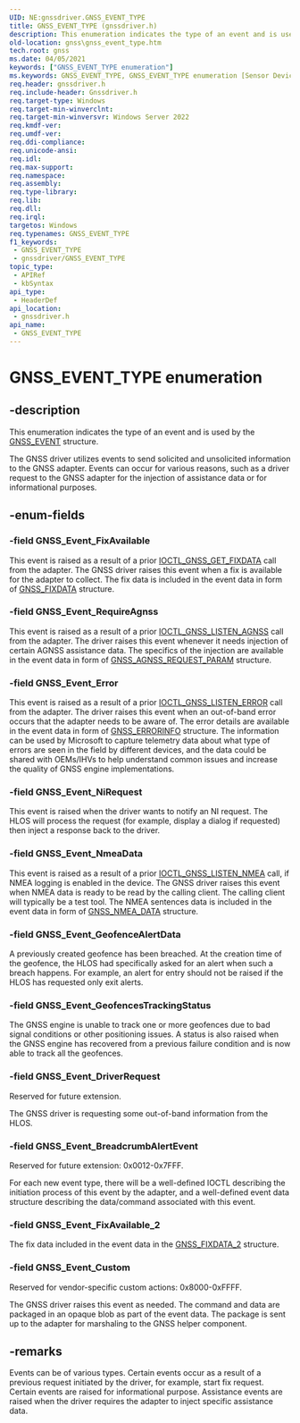 ```yaml
---
UID: NE:gnssdriver.GNSS_EVENT_TYPE
title: GNSS_EVENT_TYPE (gnssdriver.h)
description: This enumeration indicates the type of an event and is used by the GNSS_EVENT structure.
old-location: gnss\gnss_event_type.htm
tech.root: gnss
ms.date: 04/05/2021
keywords: ["GNSS_EVENT_TYPE enumeration"]
ms.keywords: GNSS_EVENT_TYPE, GNSS_EVENT_TYPE enumeration [Sensor Devices], GNSS_Event_BreadcrumbAlertEvent, GNSS_Event_Custom, GNSS_Event_DriverRequest, GNSS_Event_Error, GNSS_Event_FixAvailable, GNSS_Event_GeofenceAlertData, GNSS_Event_GeofencesTrackingStatus, GNSS_Event_NiRequest, GNSS_Event_NmeaData, GNSS_Event_RequireAgnss, gnss.gnss_event_type, gnssdriver/GNSS_EVENT_TYPE, gnssdriver/GNSS_Event_BreadcrumbAlertEvent, gnssdriver/GNSS_Event_Custom, gnssdriver/GNSS_Event_DriverRequest, gnssdriver/GNSS_Event_Error, gnssdriver/GNSS_Event_FixAvailable, gnssdriver/GNSS_Event_GeofenceAlertData, gnssdriver/GNSS_Event_GeofencesTrackingStatus, gnssdriver/GNSS_Event_NiRequest, gnssdriver/GNSS_Event_NmeaData, gnssdriver/GNSS_Event_RequireAgnss
req.header: gnssdriver.h
req.include-header: Gnssdriver.h
req.target-type: Windows
req.target-min-winverclnt: 
req.target-min-winversvr: Windows Server 2022
req.kmdf-ver: 
req.umdf-ver: 
req.ddi-compliance: 
req.unicode-ansi: 
req.idl: 
req.max-support: 
req.namespace: 
req.assembly: 
req.type-library: 
req.lib: 
req.dll: 
req.irql: 
targetos: Windows
req.typenames: GNSS_EVENT_TYPE
f1_keywords:
 - GNSS_EVENT_TYPE
 - gnssdriver/GNSS_EVENT_TYPE
topic_type:
 - APIRef
 - kbSyntax
api_type:
 - HeaderDef
api_location:
 - gnssdriver.h
api_name:
 - GNSS_EVENT_TYPE
---
```


# GNSS_EVENT_TYPE enumeration


## -description

This enumeration indicates the type of an event and is used by the [GNSS_EVENT](./ns-gnssdriver-gnss_event.md) structure.

The GNSS driver utilizes events to send solicited and unsolicited information to the GNSS adapter. Events can occur for various reasons, such as a driver request to the GNSS adapter for the injection of assistance data or for informational purposes.

## -enum-fields

### -field GNSS_Event_FixAvailable

This event is raised as a result of a prior [IOCTL_GNSS_GET_FIXDATA](./ni-gnssdriver-ioctl_gnss_get_fixdata.md) call from the adapter. The GNSS driver raises this event when a fix is available for the adapter to collect. The fix data is included in the event data in form of [GNSS_FIXDATA](./ns-gnssdriver-gnss_fixdata.md) structure.

### -field GNSS_Event_RequireAgnss

This event is raised as a result of a prior [IOCTL_GNSS_LISTEN_AGNSS](./ni-gnssdriver-ioctl_gnss_listen_agnss.md) call from the adapter. The driver raises this event whenever it needs injection of certain AGNSS assistance data. The specifics of the injection are available in the event data in form of [GNSS_AGNSS_REQUEST_PARAM](./ns-gnssdriver-gnss_agnss_request_param.md) structure.

### -field GNSS_Event_Error

This event is raised as a result of a prior [IOCTL_GNSS_LISTEN_ERROR](./ni-gnssdriver-ioctl_gnss_listen_error.md) call from the adapter. The driver raises this event when an out-of-band error occurs that the adapter needs to be aware of. The error details are available in the event data in form of [GNSS_ERRORINFO](./ns-gnssdriver-gnss_errorinfo.md) structure. The information can be used by Microsoft to capture telemetry data about what type of errors are seen in the field by different devices, and the data could be shared with OEMs/IHVs to help understand common issues and increase the quality of GNSS engine implementations.

### -field GNSS_Event_NiRequest

This event is raised when the driver wants to notify an NI request. The HLOS will process the request (for example, display a dialog if requested) then inject a response back to the driver.

### -field GNSS_Event_NmeaData

This event is raised as a result of a prior [IOCTL_GNSS_LISTEN_NMEA](./ni-gnssdriver-ioctl_gnss_listen_nmea.md) call, if NMEA logging is enabled in the device. The GNSS driver raises this event when NMEA data is ready to be read by the calling client. The calling client will typically be a test tool. The NMEA sentences data is included in the event data in form of [GNSS_NMEA_DATA](./ns-gnssdriver-gnss_nmea_data.md) structure.

### -field GNSS_Event_GeofenceAlertData

A previously created geofence has been breached. At the creation time of the geofence, the HLOS had specifically asked for an alert when such a breach happens. For example, an alert for entry should not be raised if the HLOS has requested only exit alerts.

### -field GNSS_Event_GeofencesTrackingStatus

The GNSS engine is unable to track one or more geofences due to bad signal conditions or other positioning issues. A status is also raised when the GNSS engine has recovered from a previous failure condition and is now able to track all the geofences.

### -field GNSS_Event_DriverRequest

Reserved for future extension.

The GNSS driver is requesting some out-of-band information from the HLOS.

### -field GNSS_Event_BreadcrumbAlertEvent

Reserved for future extension: 0x0012-0x7FFF.

For each new event type, there will be a well-defined IOCTL describing the initiation process of this event by the adapter, and a well-defined event data structure describing the data/command associated with this event.

### -field GNSS_Event_FixAvailable_2

The fix data included in the event data in the [GNSS_FIXDATA_2](ns-gnssdriver-gnss_fixdata_2.md) structure.

### -field GNSS_Event_Custom

Reserved for vendor-specific custom actions: 0x8000-0xFFFF.

The GNSS driver raises this event as needed. The command and data are packaged in an opaque blob as part of the event data. The package is sent up to the adapter for marshaling to the GNSS helper component.

## -remarks

Events can be of various types. Certain events occur as a result of a previous request initiated by the driver, for example, start fix request. Certain events are raised for informational purpose. Assistance events are raised when the driver requires the adapter to inject specific assistance data.


